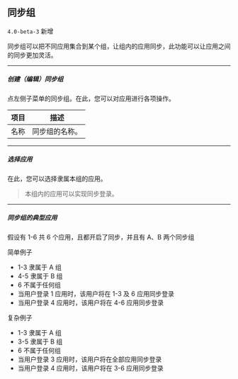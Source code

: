 ## 同步组

`4.0-beta-3` 新增

同步组可以把不同应用集合到某个组，让组内的应用同步，此功能可以让应用之间的同步更加灵活。

----------

##### 创建（编辑）同步组

点左侧子菜单的同步组。在此，您可以对应用进行各项操作。

| 项目 | 描述 |
| - | - |
| 名称 | 同步组的名称。 |

----------

##### 选择应用

在此，您可以选择隶属本组的应用。

> 本组内的应用可以实现同步登录。

----------

##### 同步组的典型应用

假设有 1-6 共 6 个应用，且都开启了同步，并且有 A、B 两个同步组

简单例子

* 1-3 隶属于 A 组
* 4-5 隶属于 B 组
* 6 不属于任何组
* 当用户登录 1 应用时，该用户将在 1-3 及 6 应用同步登录
* 当用户登录 4 应用时，该用户将在 4-6 应用同步登录


复杂例子

* 1-3 隶属于 A 组
* 3-5 隶属于 B 组
* 6 不属于任何组
* 当用户登录 3 应用时，该用户将在全部应用同步登录
* 当用户登录 4 应用时，该用户将在 3-6 应用同步登录
